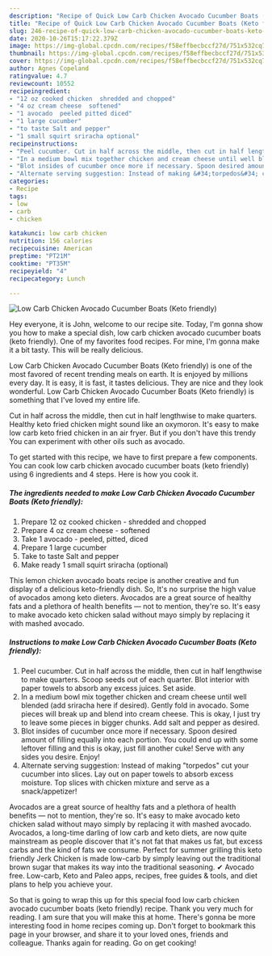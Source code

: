```yaml
---
description: "Recipe of Quick Low Carb Chicken Avocado Cucumber Boats (Keto friendly)"
title: "Recipe of Quick Low Carb Chicken Avocado Cucumber Boats (Keto friendly)"
slug: 246-recipe-of-quick-low-carb-chicken-avocado-cucumber-boats-keto-friendly
date: 2020-10-26T15:17:22.379Z
image: https://img-global.cpcdn.com/recipes/f58effbecbccf27d/751x532cq70/low-carb-chicken-avocado-cucumber-boats-keto-friendly-recipe-main-photo.jpg
thumbnail: https://img-global.cpcdn.com/recipes/f58effbecbccf27d/751x532cq70/low-carb-chicken-avocado-cucumber-boats-keto-friendly-recipe-main-photo.jpg
cover: https://img-global.cpcdn.com/recipes/f58effbecbccf27d/751x532cq70/low-carb-chicken-avocado-cucumber-boats-keto-friendly-recipe-main-photo.jpg
author: Agnes Copeland
ratingvalue: 4.7
reviewcount: 10552
recipeingredient:
- "12 oz cooked chicken  shredded and chopped"
- "4 oz cream cheese  softened"
- "1 avocado  peeled pitted diced"
- "1 large cucumber"
- "to taste Salt and pepper"
- "1 small squirt sriracha optional"
recipeinstructions:
- "Peel cucumber. Cut in half across the middle, then cut in half lengthwise to make quarters. Scoop seeds out of each quarter. Blot interior with paper towels to absorb any excess juices. Set aside."
- "In a medium bowl mix together chicken and cream cheese until well blended (add sriracha here if desired). Gently fold in avocado. Some pieces will break up and blend into cream cheese. This is okay, I just try to leave some pieces in bigger chunks. Add salt and pepper as desired."
- "Blot insides of cucumber once more if necessary. Spoon desired amount of filling equally into each portion. You could end up with some leftover filling and this is okay, just fill another cuke! Serve with any sides you desire. Enjoy!"
- "Alternate serving suggestion: Instead of making &#34;torpedos&#34; cut your cucumber into slices. Lay out on paper towels to absorb excess moisture. Top slices with chicken mixture and serve as a snack/appetizer!"
categories:
- Recipe
tags:
- low
- carb
- chicken

katakunci: low carb chicken 
nutrition: 156 calories
recipecuisine: American
preptime: "PT21M"
cooktime: "PT35M"
recipeyield: "4"
recipecategory: Lunch

---
```



![Low Carb Chicken Avocado Cucumber Boats (Keto friendly)](https://img-global.cpcdn.com/recipes/f58effbecbccf27d/751x532cq70/low-carb-chicken-avocado-cucumber-boats-keto-friendly-recipe-main-photo.jpg)

Hey everyone, it is John, welcome to our recipe site. Today, I'm gonna show you how to make a special dish, low carb chicken avocado cucumber boats (keto friendly). One of my favorites food recipes. For mine, I'm gonna make it a bit tasty. This will be really delicious.

Low Carb Chicken Avocado Cucumber Boats (Keto friendly) is one of the most favored of recent trending meals on earth. It is enjoyed by millions every day. It is easy, it is fast, it tastes delicious. They are nice and they look wonderful. Low Carb Chicken Avocado Cucumber Boats (Keto friendly) is something that I've loved my entire life.

Cut in half across the middle, then cut in half lengthwise to make quarters. Healthy keto fried chicken might sound like an oxymoron. It&#39;s easy to make low carb keto fried chicken in an air fryer. But if you don&#39;t have this trendy You can experiment with other oils such as avocado.


To get started with this recipe, we have to first prepare a few components. You can cook low carb chicken avocado cucumber boats (keto friendly) using 6 ingredients and 4 steps. Here is how you cook it.

<!--inarticleads1-->

##### The ingredients needed to make Low Carb Chicken Avocado Cucumber Boats (Keto friendly):

1. Prepare 12 oz cooked chicken - shredded and chopped
1. Prepare 4 oz cream cheese - softened
1. Take 1 avocado - peeled, pitted, diced
1. Prepare 1 large cucumber
1. Take to taste Salt and pepper
1. Make ready 1 small squirt sriracha (optional)


This lemon chicken avocado boats recipe is another creative and fun display of a delicious keto-friendly dish. So, It&#39;s no surprise the high value of avocados among keto dieters. Avocados are a great source of healthy fats and a plethora of health benefits — not to mention, they&#39;re so. It&#39;s easy to make avocado keto chicken salad without mayo simply by replacing it with mashed avocado. 

<!--inarticleads2-->

##### Instructions to make Low Carb Chicken Avocado Cucumber Boats (Keto friendly):

1. Peel cucumber. Cut in half across the middle, then cut in half lengthwise to make quarters. Scoop seeds out of each quarter. Blot interior with paper towels to absorb any excess juices. Set aside.
1. In a medium bowl mix together chicken and cream cheese until well blended (add sriracha here if desired). Gently fold in avocado. Some pieces will break up and blend into cream cheese. This is okay, I just try to leave some pieces in bigger chunks. Add salt and pepper as desired.
1. Blot insides of cucumber once more if necessary. Spoon desired amount of filling equally into each portion. You could end up with some leftover filling and this is okay, just fill another cuke! Serve with any sides you desire. Enjoy!
1. Alternate serving suggestion: Instead of making &#34;torpedos&#34; cut your cucumber into slices. Lay out on paper towels to absorb excess moisture. Top slices with chicken mixture and serve as a snack/appetizer!


Avocados are a great source of healthy fats and a plethora of health benefits — not to mention, they&#39;re so. It&#39;s easy to make avocado keto chicken salad without mayo simply by replacing it with mashed avocado. Avocados, a long-time darling of low carb and keto diets, are now quite mainstream as people discover that it&#39;s not fat that makes us fat, but excess carbs and the kind of fats we consume. Perfect for summer grilling this keto friendly Jerk Chicken is made low-carb by simply leaving out the traditional brown sugar that makes its way into the traditional seasoning. ✔ Avocado free. Low-carb, Keto and Paleo apps, recipes, free guides &amp; tools, and diet plans to help you achieve your. 

So that is going to wrap this up for this special food low carb chicken avocado cucumber boats (keto friendly) recipe. Thank you very much for reading. I am sure that you will make this at home. There's gonna be more interesting food in home recipes coming up. Don't forget to bookmark this page in your browser, and share it to your loved ones, friends and colleague. Thanks again for reading. Go on get cooking!
